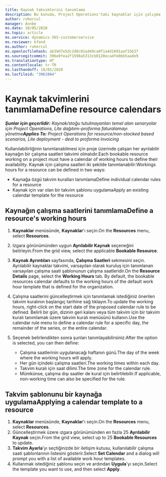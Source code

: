 ```yaml
---
title: Kaynak takvimlerini tanımlama
description: Bu konuda, Project Operations'taki kaynaklar için çalışma saati takvimlerinin tanımlanması hakkında bilgiler sağlanmaktadır.
author: ruhercul
manager: Annbe
ms.date: 10/05/2020
ms.topic: article
ms.service: dynamics-365-customerservice
ms.reviewer: kfend
ms.author: ruhercul
ms.openlocfilehash: ab39d7e5dc2d8c01ed49ca0f1a4d1691aaf15637
ms.sourcegitcommit: 396e0fea2f1598a5313cb0128eca4fe0bb5aade9
ms.translationtype: HT
ms.contentlocale: tr-TR
ms.lasthandoff: 10/05/2020
ms.locfileid: "3961964"
---
```

# <a name="define-resource-calendars"></a><span data-ttu-id="5b299-103">Kaynak takvimlerini tanımlama</span><span class="sxs-lookup"><span data-stu-id="5b299-103">Define resource calendars</span></span>

<span data-ttu-id="5b299-104">_**Şunlar için geçerlidir:** Kaynak/stoğu tutulmayanları temel alan senaryolar için Project Operations, Lite dağıtımı-proforma faturalamayı yönetme_</span><span class="sxs-lookup"><span data-stu-id="5b299-104">_**Applies To:** Project Operations for resource/non-stocked based scenarios, Lite deployment - deal to proforma invoicing_</span></span>

<span data-ttu-id="5b299-105">Kullanılabilirliğinin tanımlanabilmesi için proje üzerinde çalışan her ayrılabilir kaynağın bir çalışma saatleri takvimi olmalıdır.</span><span class="sxs-lookup"><span data-stu-id="5b299-105">Each bookable resource working on a project must have a calendar of working hours to define their availability.</span></span> <span data-ttu-id="5b299-106">Kaynak için çalışma saatleri iki şekilde tanımlanabilir:</span><span class="sxs-lookup"><span data-stu-id="5b299-106">Workings hours for a resource can be defined in two ways:</span></span> 

   - <span data-ttu-id="5b299-107">Kaynağa özgü takvim kuralları tanımlama</span><span class="sxs-lookup"><span data-stu-id="5b299-107">Define individual calendar rules for a resource</span></span>
   - <span data-ttu-id="5b299-108">Kaynak için var olan bir takvim şablonu uygulama</span><span class="sxs-lookup"><span data-stu-id="5b299-108">Apply an existing calendar template for the resource</span></span>

## <a name="define-a-resources-working-hours"></a><span data-ttu-id="5b299-109">Kaynağın çalışma saatlerini tanımlama</span><span class="sxs-lookup"><span data-stu-id="5b299-109">Define a resource's working hours</span></span>

1. <span data-ttu-id="5b299-110">**Kaynaklar** menüsünde, **Kaynaklar**'ı seçin.</span><span class="sxs-lookup"><span data-stu-id="5b299-110">On the **Resources** menu, select **Resources**.</span></span>
2. <span data-ttu-id="5b299-111">Izgara görünümünden uygun **Ayrılabilir Kaynak** seçeneğini belirleyin.</span><span class="sxs-lookup"><span data-stu-id="5b299-111">From the grid view, select the applicable **Bookable Resource**.</span></span>
3. <span data-ttu-id="5b299-112">**Kaynak Ayrıntıları** sayfasında, **Çalışma Saatleri** sekmesini seçin. Ayrılabilir kaynaklar takvimi, varsayılan olarak kuruluş için tanımlanan varsayılan çalışma saati şablonunun çalışma saatleridir.</span><span class="sxs-lookup"><span data-stu-id="5b299-112">On the **Resource Details** page, select the **Working Hours** tab. By default, the bookable resources calendar defaults to the working hours of the default work hour template that is defined for the organization.</span></span>
4. <span data-ttu-id="5b299-113">Çalışma saatlerini güncelleştirmek için tanımlamak istediğiniz önerilen takvim kuralının başlangıç tarihine sağ tıklayın.</span><span class="sxs-lookup"><span data-stu-id="5b299-113">To update the working hours, right-click on the start date of the proposed calendar rule to be defined.</span></span> <span data-ttu-id="5b299-114">Belirli bir gün, dizinin geri kalanı veya tüm takvim için bir takvim kuralı tanımlamak üzere takvim kuralı menüsünü kullanın.</span><span class="sxs-lookup"><span data-stu-id="5b299-114">Use the calendar rule menu to define a calendar rule for a specific day, the remainder of the series, or the entire calendar.</span></span>
5. <span data-ttu-id="5b299-115">Seçenek belirlendikten sonra şunları tanımlayabilirsiniz:</span><span class="sxs-lookup"><span data-stu-id="5b299-115">After the option is selected, you can then define:</span></span>

    - <span data-ttu-id="5b299-116">Çalışma saatlerinin uygulanacağı haftanın günü.</span><span class="sxs-lookup"><span data-stu-id="5b299-116">The day of the week where the working hours will apply.</span></span>
    - <span data-ttu-id="5b299-117">Her gün içindeki çalışma saatleri.</span><span class="sxs-lookup"><span data-stu-id="5b299-117">The working times within each day.</span></span>
    - <span data-ttu-id="5b299-118">Takvim kuralı için saat dilimi.</span><span class="sxs-lookup"><span data-stu-id="5b299-118">The time zone for the calendar rule.</span></span>
    - <span data-ttu-id="5b299-119">Mümkünse, çalışma dışı saatler de kural için belirtilebilir.</span><span class="sxs-lookup"><span data-stu-id="5b299-119">If applicable, non-working time can also be specified for the rule.</span></span>

## <a name="applying-a-calendar-template-to-a-resource"></a><span data-ttu-id="5b299-120">Takvim şablonunu bir kaynağa uygulama</span><span class="sxs-lookup"><span data-stu-id="5b299-120">Applying a calendar template to a resource</span></span>

1. <span data-ttu-id="5b299-121">**Kaynaklar** menüsünde, **Kaynaklar**'ı seçin.</span><span class="sxs-lookup"><span data-stu-id="5b299-121">On the **Resources** menu, select **Resources**.</span></span>
2. <span data-ttu-id="5b299-122">Güncelleştirmek üzere ızgara görünümünden en fazla 25 **Ayrılabilir Kaynak** seçin.</span><span class="sxs-lookup"><span data-stu-id="5b299-122">From the grid view, select up to 25 **Bookable Resources** to update.</span></span>
3. <span data-ttu-id="5b299-123">**Takvim Ayarla**'yı seçtiğinizde bir iletişim kutusu, kullanılabilir çalışma saati şablonlarının listesini gösterir.</span><span class="sxs-lookup"><span data-stu-id="5b299-123">Select **Set Calendar** and a dialog will prompt you with a list of available work hour templates.</span></span>
4. <span data-ttu-id="5b299-124">Kullanmak istediğiniz şablonu seçin ve ardından **Uygula**'yı seçin.</span><span class="sxs-lookup"><span data-stu-id="5b299-124">Select the template you want to use, and then select **Apply**.</span></span>
